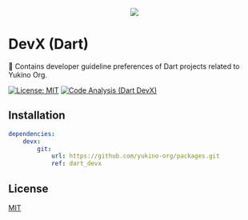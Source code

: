 <p align="center">
    <img src="https://github.com/yukino-org/media/blob/main/images/subbanners/gh-packages-banner.png?raw=true">
</p>

# DevX (Dart)

🚨 Contains developer guideline preferences of Dart projects related to Yukino Org.

[![License: MIT](https://img.shields.io/badge/License-MIT-yellow.svg)](https://opensource.org/licenses/MIT)
[![Code Analysis (Dart DevX)](<https://github.com/yukino-org/packages/actions/workflows/code-analysis-(dart_devx).yml/badge.svg>)](<https://github.com/yukino-org/packages/actions/workflows/code-analysis-(dart_devx).yml>)

## Installation

```yaml
dependencies:
    devx:
        git:
            url: https://github.com/yukino-org/packages.git
            ref: dart_devx
```

## License

[MIT](./LICENSE)
